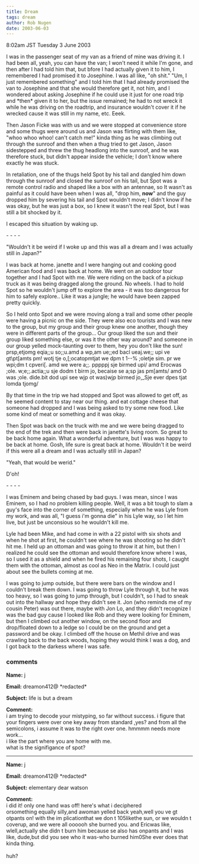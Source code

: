 ```yaml
---
title: Dream
tags: dream
author: Rob Nugen
date: 2003-06-03
---
```


<p class=date>8:02am JST Tuesday 3 June 2003</p>

<p class=dream>I was in the passenger seat of my van as a friend of
mine was driving it.  I had been all, yeah, you can have the van; I
won't need it while I'm gone, and then after I had told him that, but
bfore I had actually given it to him, I remembered I had promised it
to Josephine. I was all like, "oh shit."  "Um, I just remembered
something" and I told him that I had already promised the van to
Josephine and that she would therefore get it, not him, and I wondered
about asking Josephine if he could use it just for one road trip and
*then* given it to her, but the issue remained; he had to not wreck it
while he was driving on the roadtrip, and insurance wouldn't cover it
if he wrecked cause it was still in my name, etc.  Eeek.</p>

<p class=dream>Then Jason Ficke was with us and we were stopped at
convenience store and some thugs were around us and Jason was flirting
with them like, "whoo whoo whoo! can't catch me!" kinda thing as he
was climbing out through the sunroof and then when a thug tried to get
Jason, Jason sidestepped and threw the thug headlong into the sunroof,
and he was therefore stuck, but didn't appear inside the vehicle; I
don't know where exactly he was stuck.</p>

<p class=dream>In retaliation, one of the thugs held Spot by his tail
and dangled him down through the sunroof and closed the sunroof on his
tail, but Spot was a remote control radio and shaped like a box with
an antennae, so It wasn't as painful as it could have been when I was
all, "drop him, <b>now</b>" and the guy dropped him by severing his
tail and Spot wouldn't move; I didn't know if he was okay, but he was
just a box, so I knew it wasn't the real Spot, but I was still a bit
shocked by it.</p>

<p class=dream>I escaped this situation by waking up.</p>

<p>- - - -</p>

<p class=dream>"Wouldn't it be weird if I woke up and this was all a
dream and I was actually still in Japan?"</p>

<p class=dream>I was back at home.  janette and I were hanging out and
cooking good American food and I was back at home.  We went on an
outdoor tour together and I had Spot with me.  We were riding on the
back of a pickup truck as it was being dragged along the ground. No
wheels. I had to hold Spot so he wouldn't jump off to explore the area
- it was too dangerous for him to safely explore..  Like it was a
jungle; he would have been zapped pretty quickly.</p>

<p class=dream>So I held onto Spot and we were moving along a trail
and some other people were having a picnic on the side. They were
also eco tourists and I was new to the group, but my group and their
group knew one another, though they were in different parts of the
group... Our group liked the sun and their group liked something
else, or was it the other way around? and someone in our group yelled
mock-taunting over to them, hey you don't like the sun!
prsp,etjomg eqia;;u so;;u.amd a wp,am ue;;ed bacl
ueaj.we;; upi
ve gt\pt[amts pm!
 wotj tje o,[;ocatopmtjat we dpm
t 1--% ;oletje sim. pr we wpi;dm
t cpveri[. amd we were a;;. 
pppppj sje birmed upi/
 amd Erocwas ;ole. 
w;e;;.actia;;u sje dodm
t birm jo, becaise se a;sp jas pm[amts/
 amd O was ;ole.
dide.bit dod upi see wjp ot was)wjp birmed jo,_Sje ever dpes tjat
lomda tjomg/</p>

<p class=dream>By that time in the trip we had stopped and Spot was
allowed to get off, as he seemed content to stay near our thing. and
eat cottage cheese that someone had dropped and I was being asked to
try some new food.  Like some kind of meat or something and it was
okay.</p>

<p class=dream>Then Spot was back on the truck with me and we were
being dragged to the end of the trek and then were back in janette's
living room. So great to be back home again.  What a wonderful
adventure, but I was was happy to be back at home.  Gosh, life sure is
great back at home.  Wouldn't it be weird if this were all a dream and
I was actually still in Japan?</p>

<p class=dream>"Yeah, that would be werid."</p>

<p>D'oh!</p>

<p>- - - -</p>

<p class=dream>I was Eminem and being chased by bad guys.  I was mean,
since I was Eminem, so I had no problem killing people.  Well, it was
a bit tough to slam a guy's face into the corner of something,
especially when he was Lyle from my work, and was all, "I guess i'm
gonna die" in his Lyle way, so I let him live, but just be unconsious
so he wouldn't kill me.</p>

<p class=dream>Lyle had been Mike, and had come in with a 22 pistol
with six shots and when he shot at first, he couldn't see where he was
shooting so he didn't hit me.  I held up an ottoman and was going to
throw it at him, but then I realized he could see the ottoman and
would therefore know where I was, so I used it as a shield and when he
fired his remaining four shots, I caught them with the ottoman, almost
as cool as Neo in the Matrix.  I could just about see the bullets
coming at me.</p>

<p class=dream>I was going to jump outside, but there were bars on the
window and I couldn't break them down.  I was going to throw Lyle
through it, but he was too heavy, so I was going to jump through, but
I couldn't, so I had to sneak out into the hallway and hope they
didn't see it. Jon (who reminds me of my cousin Peter) was out there,
maybe with Jon Lo, and they didn't recognize I was the bad guy cause I
looked like Rob and they were looking for Eminem, but then I climbed
out another window, on the second floor and drop/floated down to a
ledge so I could be on the ground and get a password and be okay.  I
climbed off the house on Methil drive and was crawling back to the
back woods, hoping they would think I was a dog, and I got back to the
darkess where I was safe.</p>


### comments

<p><b>Name:</b> j

<p><b>Email:</b> dreamon412@ *redacted*

<p><b>Subject:</b> life is but a dream

<p><b>Comment:</b>
<br>i am trying to decode your mistyping, so far without success.  i figure that your fingers were over one key away from standard ,yes?  and from all the semicolons, i assume it was to the right over one. hmmmm needs more work...<br>
  i like the part where you are home with me.  <br>
  what is the signifigance of spot? 

<p><hr></p>


<p><b>Name:</b> j

<p><b>Email:</b> dreamon412@ *redacted*

<p><b>Subject:</b> elementary dear watson

<p><b>Comment:</b>
<br>i did it!  only one hand was off! here's what i deciphered<br>
orsomething equally silly,and awoman yelled back yeah,well you ve gt otpants on! with the im plicationthat we don t 105likethe sun, or we wouldn t coverup, and we were all oooooh she burned you. and Ericwas like, wlell,actually she didn t burn him because se also has onpants and I was like, dude,but did you see who it was-who burned him0She ever does that kinda thing.<br>
<br>
huh?
